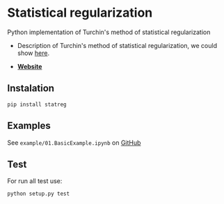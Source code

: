 # Statistical regularization

Python implementation of Turchin's method of statistical regularization

- Description of Turchin's method of statistical regularization, we could show [here]( 	https://doi.org/10.1051/epjconf/201817707005 ).

- **[Website](npm.mipt.ru)**

## Instalation

```
pip install statreg
```

## Examples

See `example/01.BasicExample.ipynb` on [GitHub](https://github.com/mipt-npm/statreg-py)

## Test

For run all test use:

```bash
python setup.py test
```
